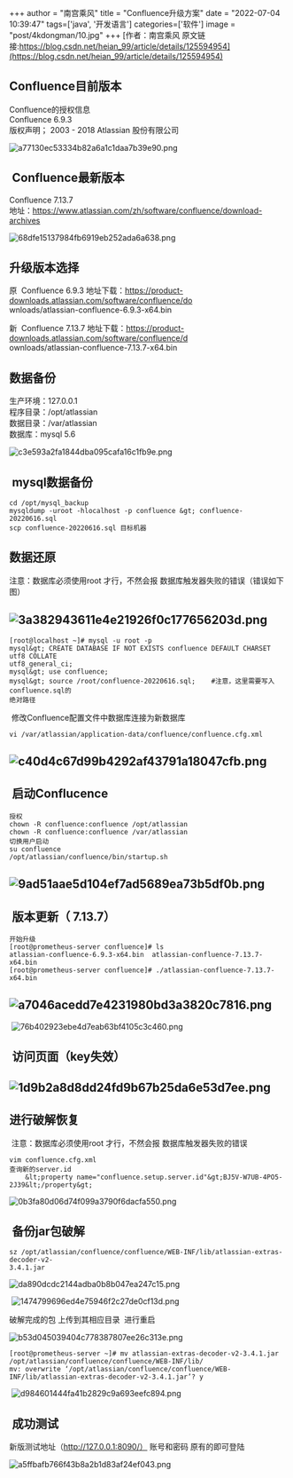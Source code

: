 +++
author = "南宫乘风"
title = "Confluence升级方案"
date = "2022-07-04 10:39:47"
tags=['java', '开发语言']
categories=['软件']
image = "post/4kdongman/10.jpg"
+++
[作者：南宫乘风   原文链接:https://blog.csdn.net/heian_99/article/details/125594954](https://blog.csdn.net/heian_99/article/details/125594954)

## Confluence目前版本

Confluence的授权信息<br> Confluence 6.9.3<br> 版权声明； 2003 - 2018 Atlassian 股份有限公司

![a77130ec53334b82a6a1c1daa7b39e90.png](https://img-blog.csdnimg.cn/a77130ec53334b82a6a1c1daa7b39e90.png)

##  Confluence最新版本

Confluence 7.13.7<br> 地址：https://www.atlassian.com/zh/software/confluence/download-archives

![68dfe15137984fb6919eb252ada6a638.png](https://img-blog.csdnimg.cn/68dfe15137984fb6919eb252ada6a638.png)

## 升级版本选择

原  Confluence 6.9.3 地址下载：https://product-downloads.atlassian.com/software/confluence/do<br> wnloads/atlassian-confluence-6.9.3-x64.bin

新  Confluence 7.13.7 地址下载：https://product-downloads.atlassian.com/software/confluence/d<br> ownloads/atlassian-confluence-7.13.7-x64.bin

## 数据备份

生产环境：127.0.0.1<br> 程序目录：/opt/atlassian<br> 数据目录：/var/atlassian<br> 数据库：mysql 5.6

![c3e593a2fa1844dba095cafa16c1fb9e.png](https://img-blog.csdnimg.cn/c3e593a2fa1844dba095cafa16c1fb9e.png)

##  mysql数据备份

```
cd /opt/mysql_backup
mysqldump -uroot -hlocalhost -p confluence &gt; confluence-20220616.sql
scp confluence-20220616.sql 目标机器
```

## 数据还原

注意：数据库必须使用root 才行，不然会报 数据库触发器失败的错误（错误如下图）

## ![3a382943611e4e21926f0c177656203d.png](https://img-blog.csdnimg.cn/3a382943611e4e21926f0c177656203d.png)

```
[root@localhost ~]# mysql -u root -p
mysql&gt; CREATE DATABASE IF NOT EXISTS confluence DEFAULT CHARSET utf8 COLLATE 
utf8_general_ci;
mysql&gt; use confluence;
mysql&gt; source /root/confluence-20220616.sql;    #注意，这里需要写入confluence.sql的
绝对路径
```

 修改Confluence配置文件中数据库连接为新数据库

```
vi /var/atlassian/application-data/confluence/confluence.cfg.xml
```

## ![c40d4c67d99b4292af43791a18047cfb.png](https://img-blog.csdnimg.cn/c40d4c67d99b4292af43791a18047cfb.png)

##  启动Conflucence

```
授权
chown -R confluence:confluence /opt/atlassian
chown -R confluence:confluence /var/atlassian
切换用户启动
su confluence
/opt/atlassian/confluence/bin/startup.sh
```

## ![9ad51aae5d104ef7ad5689ea73b5df0b.png](https://img-blog.csdnimg.cn/9ad51aae5d104ef7ad5689ea73b5df0b.png)

##  版本更新（ 7.13.7）

```
开始升级
[root@prometheus-server confluence]# ls
atlassian-confluence-6.9.3-x64.bin  atlassian-confluence-7.13.7-x64.bin
[root@prometheus-server confluence]# ./atlassian-confluence-7.13.7-x64.bin 
```

## ![a7046acedd7e4231980bd3a3820c7816.png](https://img-blog.csdnimg.cn/a7046acedd7e4231980bd3a3820c7816.png)

 ![76b402923ebe4d7eab63bf4105c3c460.png](https://img-blog.csdnimg.cn/76b402923ebe4d7eab63bf4105c3c460.png)

##  访问页面（key失效）

## ![1d9b2a8d8dd24fd9b67b25da6e53d7ee.png](https://img-blog.csdnimg.cn/1d9b2a8d8dd24fd9b67b25da6e53d7ee.png)

## 进行破解恢复 

 注意：数据库必须使用root 才行，不然会报 数据库触发器失败的错误

```
vim confluence.cfg.xml
查询新的server.id
    &lt;property name="confluence.setup.server.id"&gt;BJ5V-W7UB-4PO5-2J39&lt;/property&gt;
```

![0b3fa80d06d74f099a3790f6dacfa550.png](https://img-blog.csdnimg.cn/0b3fa80d06d74f099a3790f6dacfa550.png)

##  备份jar包破解

```
sz /opt/atlassian/confluence/confluence/WEB-INF/lib/atlassian-extras-decoder-v2-
3.4.1.jar
```

![da890dcdc2144adba0b8b047ea247c15.png](https://img-blog.csdnimg.cn/da890dcdc2144adba0b8b047ea247c15.png)

 ![1474799696ed4e75946f2c27de0cf13d.png](https://img-blog.csdnimg.cn/1474799696ed4e75946f2c27de0cf13d.png)

破解完成的包 上传到其相应目录  进行重启 

![b53d045039404c778387807ee26c313e.png](https://img-blog.csdnimg.cn/b53d045039404c778387807ee26c313e.png)

```
[root@prometheus-server ~]# mv atlassian-extras-decoder-v2-3.4.1.jar  
/opt/atlassian/confluence/confluence/WEB-INF/lib/
mv: overwrite ‘/opt/atlassian/confluence/confluence/WEB-INF/lib/atlassian-extras-decoder-v2-3.4.1.jar’? y
```

 ![d984601444fa41b2829c9a693eefc894.png](https://img-blog.csdnimg.cn/d984601444fa41b2829c9a693eefc894.png)

##  成功测试

新版测试地址（http://127.0.0.1:8090/） 账号和密码 原有的即可登陆

![a5ffbafb766f43b8a2b1d83af24ef043.png](https://img-blog.csdnimg.cn/a5ffbafb766f43b8a2b1d83af24ef043.png)

 
